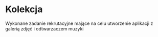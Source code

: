 # Kolekcja

Wykonane zadanie rekrutacyjne mające na celu utworzenie aplikacji z galerią zdjęć i odtwarzaczem muzyki
